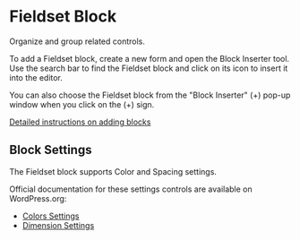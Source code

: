 # Fieldset Block

Organize and group related controls.

To add a Fieldset block, create a new form and open the Block Inserter tool. Use the search bar to find the Fieldset block and click on its icon to insert it into the editor.

You can also choose the Fieldset block from the "Block Inserter" (+) pop-up window when you click on the (+) sign.

[Detailed instructions on adding blocks](https://wordpress.org/documentation/article/adding-a-new-block/)

## Block Settings

The Fieldset block supports Color and Spacing settings.

Official documentation for these settings controls are available on WordPress.org:

- [Colors Settings](https://wordpress.org/documentation/article/colors-settings-overview/)
- [Dimension Settings](https://wordpress.org/documentation/article/dimension-controls-overview/)